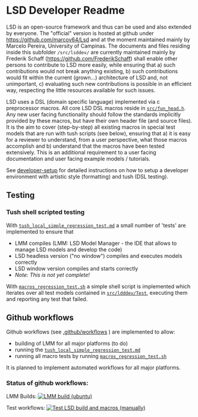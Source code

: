 # LSD Developer Readme

LSD is an open-source framework and thus can be used and also extended by everyone. The "official" version is hosted at github under https://github.com/marcov64/Lsd and at the moment maintained mainly by Marcelo Pereira, University of Campinas. The documents and files residing inside this subfolder `/src/lsddev/` are currently maintained mainly by Frederik Schaff (https://github.com/FrederikSchaff) shall enable other persons to contribute to LSD more easily, while ensuring that a) such contributions would not break anything existing, b) such contributions would fit within the current (grown...) architecture of LSD and, not unimportant, c) evaluating such new contributions is possible in an efficient way, respecting the little resources available for such issues.

LSD uses a DSL (domain specific language) implemented via c preprocessor macros. All core LSD DSL macros reside in [`src/fun_head.h`](../fun_head.h). Any new user facing functionality should follow the standards implicitly provided by these macros, but have their own header file (and source files). It is the aim to cover (step-by-step) all existing macros in special test models that are run with tush scripts (see below), ensuring that a) it is easy for a reviewer to understand, from a user perspective, what those macros accomplish and b) understand that the macros have been tested extensively. This is an additional requirement to a user facing documentation and user facing example models / tutorials.

See [developer-setup](developer-setup.md) for detailed instructions on how to setup a developer environment with artistic style (formatting) and tush (DSL testing).

## Testing

### Tush shell scripted testing
With [`tush_local_simple_regression_test.md`](tush_local_simple_regression_test.md) a small number of 'tests' are implemented to ensure that
- LMM compiles (LMM: LSD Model Manager - the IDE that allows to manage LSD models and develop the code)
- LSD headless version ("no window") compiles and executes models correctly
- LSD window version compiles and starts correctly
- *Note: This is not yet complete!*

With [`macros_regression_test.sh`](macros_regression_test.sh) a simple shell script is implemented which iterates over all test models contained in [`src/ldddev/Test`](Test/), executing them and reporting any test that failed.


## Github workflows
Github workflows (see [.github/workflows](../../.github/workflows/) ) are implemented to allow:
- building of LMM for all major platforms (to do)
- running the [`tush_local_simple_regression_test.md`](tush_local_simple_regression_test.md)
- running all macro tests by running [`macros_regression_test.sh`](macros_regression_test.sh)

It is planned to implement automated workflows for all major platforms.

### Status of github workflows:

LMM Builds:
[![LMM build (ubuntu)](https://github.com/FrederikSchaff/Lsd/actions/workflows/LMM_build_ubuntu.yml/badge.svg)](https://github.com/FrederikSchaff/Lsd/actions/workflows/LMM_build_ubuntu.yml) 

Test workflows:
[![Test LSD build and macros (manually)](https://github.com/FrederikSchaff/Lsd/actions/workflows/manual-full-test.yml/badge.svg)](https://github.com/FrederikSchaff/Lsd/actions/workflows/manual-full-test.yml)